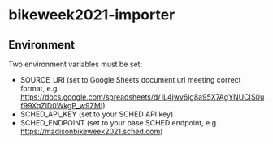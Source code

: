 # bikeweek2021-importer
## Environment
Two environment variables must be set:
* SOURCE_URI (set to Google Sheets document url meeting correct format, e.g. https://docs.google.com/spreadsheets/d/1L4jwv6lg8a95X7AgYNUCIS0uf99XqZlD0WkgP_w9ZMI)
* SCHED_API_KEY (set to your SCHED API key)
* SCHED_ENDPOINT (set to your base SCHED endpoint, e.g. https://madisonbikeweek2021.sched.com)